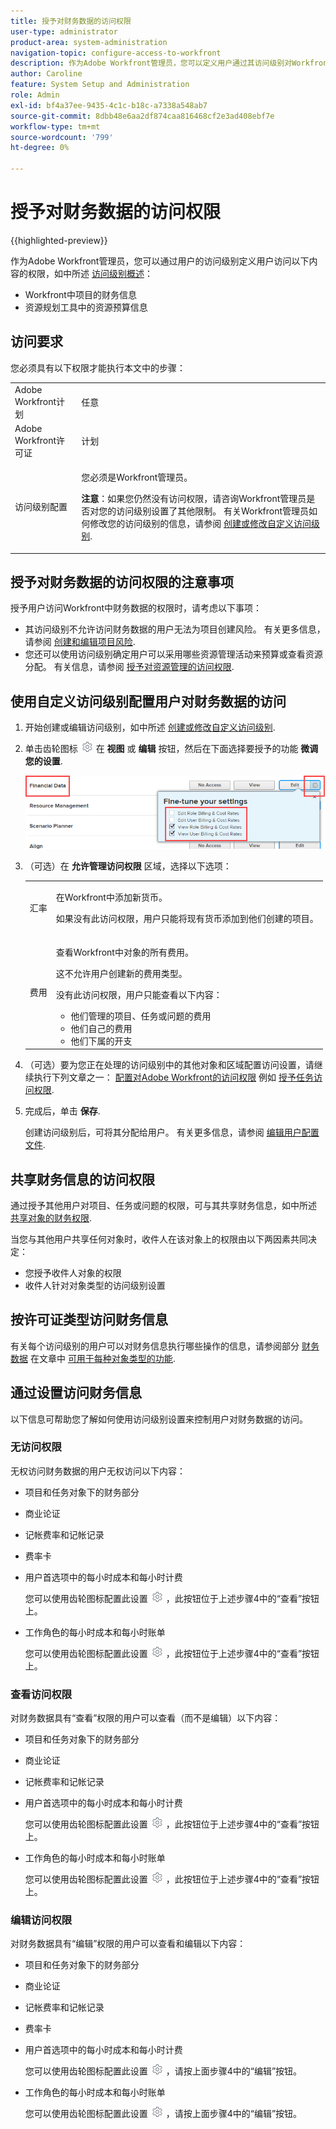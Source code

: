 ```yaml
---
title: 授予对财务数据的访问权限
user-type: administrator
product-area: system-administration
navigation-topic: configure-access-to-workfront
description: 作为Adobe Workfront管理员，您可以定义用户通过其访问级别对Workfront中财务数据的访问权限。
author: Caroline
feature: System Setup and Administration
role: Admin
exl-id: bf4a37ee-9435-4c1c-b18c-a7338a548ab7
source-git-commit: 8dbb48e6aa2df874caa816468cf2e3ad408ebf7e
workflow-type: tm+mt
source-wordcount: '799'
ht-degree: 0%

---
```


# 授予对财务数据的访问权限

{{highlighted-preview}}

作为Adobe Workfront管理员，您可以通过用户的访问级别定义用户访问以下内容的权限，如中所述 [访问级别概述](../../../administration-and-setup/add-users/access-levels-and-object-permissions/access-levels-overview.md)：

* Workfront中项目的财务信息
* 资源规划工具中的资源预算信息

## 访问要求

您必须具有以下权限才能执行本文中的步骤：

<table style="table-layout:auto"> 
 <col> 
 <col> 
 <tbody> 
  <tr> 
   <td role="rowheader">Adobe Workfront计划</td> 
   <td>任意</td> 
  </tr> 
  <tr> 
   <td role="rowheader">Adobe Workfront许可证</td> 
   <td>计划</td> 
  </tr> 
  <tr> 
   <td role="rowheader">访问级别配置</td> 
   <td> <p>您必须是Workfront管理员。</p> <p><b>注意</b>：如果您仍然没有访问权限，请咨询Workfront管理员是否对您的访问级别设置了其他限制。 有关Workfront管理员如何修改您的访问级别的信息，请参阅 <a href="../../../administration-and-setup/add-users/configure-and-grant-access/create-modify-access-levels.md" class="MCXref xref" data-mc-variable-override="">创建或修改自定义访问级别</a>.</p> </td> 
  </tr> 
 </tbody> 
</table>

## 授予对财务数据的访问权限的注意事项

授予用户访问Workfront中财务数据的权限时，请考虑以下事项：

* 其访问级别不允许访问财务数据的用户无法为项目创建风险。 有关更多信息，请参阅 [创建和编辑项目风险](../../../manage-work/projects/define-a-business-case/create-edit-risks-on-projects.md).
* 您还可以使用访问级别确定用户可以采用哪些资源管理活动来预算或查看资源分配。 有关信息，请参阅 [授予对资源管理的访问权限](../../../administration-and-setup/add-users/configure-and-grant-access/grant-access-resource-management.md).

## 使用自定义访问级别配置用户对财务数据的访问

1. 开始创建或编辑访问级别，如中所述 [创建或修改自定义访问级别](../../../administration-and-setup/add-users/configure-and-grant-access/create-modify-access-levels.md).
1. 单击齿轮图标 ![](assets/gear-icon-settings.png) 在 **视图** 或 **编辑** 按钮，然后在下面选择要授予的功能 **微调您的设置**.

   ![](assets/financial-data-fine-tune-nwe.png)

1. （可选）在 **允许管理访问权限** 区域，选择以下选项：

   <table style="table-layout:auto"> 
    <col> 
    <col> 
    <tbody> 
     <tr> 
      <td role="rowheader">汇率</td> 
      <td> <p>在Workfront中添加新货币。</p> <p>如果没有此访问权限，用户只能将现有货币添加到他们创建的项目。</p> </td> 
     </tr> 
     <tr> 
      <td role="rowheader">费用</td> 
      <td> <p>查看Workfront中对象的所有费用。</p> <p>这不允许用户创建新的费用类型。</p> <p>没有此访问权限，用户只能查看以下内容：</p> 
       <ul> 
        <li>他们管理的项目、任务或问题的费用</li> 
        <li>他们自己的费用</li> 
        <li>他们下属的开支</li> 
       </ul> </td> 
     </tr> 
    </tbody> 
   </table>

1. （可选）要为您正在处理的访问级别中的其他对象和区域配置访问设置，请继续执行下列文章之一： [配置对Adobe Workfront的访问权限](../../../administration-and-setup/add-users/configure-and-grant-access/configure-access.md) 例如 [授予任务访问权限](../../../administration-and-setup/add-users/configure-and-grant-access/grant-access-tasks.md).
1. 完成后，单击 **保存**.

   创建访问级别后，可将其分配给用户。 有关更多信息，请参阅 [编辑用户配置文件](../../../administration-and-setup/add-users/create-and-manage-users/edit-a-users-profile.md).

## 共享财务信息的访问权限

通过授予其他用户对项目、任务或问题的权限，可与其共享财务信息，如中所述 [共享对象的财务权限](../../../workfront-basics/grant-and-request-access-to-objects/share-financial-permissions-object.md).

<!--
If you make changes here, make them also in the "Grant access to" articles where this snippet had to be converted to text:
* reports, dashboards, and calendars
* financial data
* issue
-->

当您与其他用户共享任何对象时，收件人在该对象上的权限由以下两因素共同决定：

* 您授予收件人对象的权限
* 收件人针对对象类型的访问级别设置

## 按许可证类型访问财务信息

有关每个访问级别的用户可以对财务信息执行哪些操作的信息，请参阅部分 [财务数据](../../../administration-and-setup/add-users/access-levels-and-object-permissions/functionality-available-for-each-object-type.md#financia) 在文章中 [可用于每种对象类型的功能](../../../administration-and-setup/add-users/access-levels-and-object-permissions/functionality-available-for-each-object-type.md).

## 通过设置访问财务信息

以下信息可帮助您了解如何使用访问级别设置来控制用户对财务数据的访问。

### 无访问权限

无权访问财务数据的用户无权访问以下内容：

* 项目和任务对象下的财务部分
* 商业论证
* 记帐费率和记帐记录
* <span class="preview">费率卡</span>
* 用户首选项中的每小时成本和每小时计费

  您可以使用齿轮图标配置此设置 ![](assets/gear-icon-settings.png) ，此按钮位于上述步骤4中的“查看”按钮上。

* 工作角色的每小时成本和每小时账单

  您可以使用齿轮图标配置此设置 ![](assets/gear-icon-settings.png) ，此按钮位于上述步骤4中的“查看”按钮上。

### 查看访问权限

对财务数据具有“查看”权限的用户可以查看（而不是编辑）以下内容：

* 项目和任务对象下的财务部分
* 商业论证
* 记帐费率和记帐记录
* 用户首选项中的每小时成本和每小时计费

  您可以使用齿轮图标配置此设置 ![](assets/gear-icon-settings.png) ，此按钮位于上述步骤4中的“查看”按钮上。

* 工作角色的每小时成本和每小时账单

  您可以使用齿轮图标配置此设置 ![](assets/gear-icon-settings.png) ，此按钮位于上述步骤4中的“查看”按钮上。

### 编辑访问权限

对财务数据具有“编辑”权限的用户可以查看和编辑以下内容：

* 项目和任务对象下的财务部分
* 商业论证
* 记帐费率和记帐记录
* <span class="preview">费率卡</span>
* 用户首选项中的每小时成本和每小时计费

  您可以使用齿轮图标配置此设置 ![](assets/gear-icon-settings.png) ，请按上面步骤4中的“编辑”按钮。

* 工作角色的每小时成本和每小时账单

  您可以使用齿轮图标配置此设置 ![](assets/gear-icon-settings.png) ，请按上面步骤4中的“编辑”按钮。
